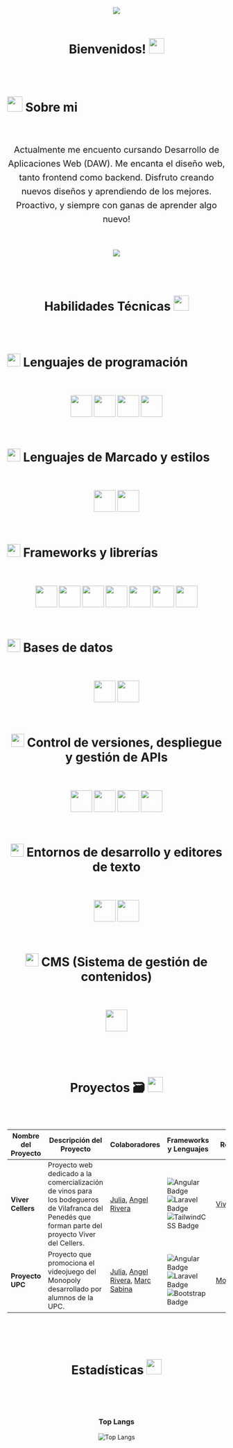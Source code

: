 <div align="center"><img src="./assets/images/Banner Github.svg"/></div>
<br>
<h1 align="center"><b>Bienvenidos!</b> <img src="https://media.giphy.com/media/hvRJCLFzcasrR4ia7z/giphy.gif" width="35"></h1>
<br>
<br>
<div style="display: flex; gap: 0.5rem;" align="center"><h3 style="font-size:28px;"> <picture><img src = "https://i.giphy.com/media/v1.Y2lkPTc5MGI3NjExY3YwZjc2MWJsZ2FjaWt5dDJ5Z2g3ZXM0MWtsanZkZnozbzRidjNpYSZlcD12MV9pbnRlcm5hbF9naWZfYnlfaWQmY3Q9cw/3FvaG9XbBRbLtdaUUP/giphy.gif" width = 35px></picture> <b> Sobre mi </b></h3> </div>
<br>
<div style="font-size: 20px; line-height: 1.6;" align="center">
  <p> Actualmente me encuento cursando Desarrollo de Aplicaciones Web (DAW). Me encanta el diseño web, tanto frontend como backend. Disfruto creando nuevos diseños y aprendiendo de los mejores. Proactivo, y siempre con ganas de aprender algo nuevo!</p>
</div>
<br>
<br>
<div align="center">
<a href="https://www.instagram.com/davidvillardd/"><img src="https://img.shields.io/badge/instagram%20@davidvillardd-DD2476?style=for-the-badge&logo=instagram&logoColor=white"/></a>
</div>
<br>
<br>
<br>
<h1 align="center"><b>Habilidades Técnicas</b> <img src="https://i.giphy.com/media/v1.Y2lkPTc5MGI3NjExODVqNG56MzJ5NHg1dmU3Mjk0a2wzcWdtbzJtcW9sZHMyNDg5ejkxZCZlcD12MV9pbnRlcm5hbF9naWZfYnlfaWQmY3Q9cw/QJ8bR5An4VC59FvVcx/giphy.gif" width="35"></h1>
<br>
<br>
<div style="display: flex; gap: 0.5rem;" align="center"><h3 style="font-size:28px;"> <picture><img src="https://media2.giphy.com/media/QssGEmpkyEOhBCb7e1/giphy.gif?cid=ecf05e47a0n3gi1bfqntqmob8g9aid1oyj2wr3ds3mg700bl&rid=giphy.gif" width ="30"></picture> <b> Lenguajes de programación </b></h3> </div>
<br>
<p align="center" style="text-align: center;">
  <code><img height="50" src="https://skillicons.dev/icons?i=js"></code>
  <code><img height="50" src="https://skillicons.dev/icons?i=py"></code>
  <code><img height="50" src="https://skillicons.dev/icons?i=php"></code>
  <code><img height="50" src="https://skillicons.dev/icons?i=java"></code>
</p>
<br>
<div style="display: flex; gap: 0.5rem;" align="center"><h3 style="font-size:28px;"> <picture><img src="https://media.giphy.com/media/v1.Y2lkPTc5MGI3NjExaWY3eTBlemhsOGZvenhjMHNzajYwMmludHVsMndyMzdrOTFibHlmMiZlcD12MV9pbnRlcm5hbF9naWZfYnlfaWQmY3Q9cw/h1QmJxwoCr19BtTkGt/giphy.gif" width ="30"></picture> <b> Lenguajes de Marcado y estilos </b></h3> </div>
<br>
<p align="center" style="text-align: center;">
<code><img height="50" src="https://skillicons.dev/icons?i=html"></code>
<code><img height="50" src="https://skillicons.dev/icons?i=css"></code>
</p>
<br>
<div style="display: flex; gap: 0.5rem;" align="center"><h3 style="font-size:28px;"> <picture><img src="https://i.giphy.com/media/v1.Y2lkPTc5MGI3NjExOHI2NjZ2c21qNzcybXhhaXZ4cWllam9mczY0YzMwdzJtd2d2NzFqMyZlcD12MV9pbnRlcm5hbF9naWZfYnlfaWQmY3Q9cw/ivtjsoZxjH0j9p4XOe/giphy.gif" width ="30"></picture> <b> Frameworks y librerías </b></h3> </div>
<br>
<p align="center" style="text-align: center;">
<code><img height="50" src="https://skillicons.dev/icons?i=tailwind"></code>
<code><img height="50" src="https://skillicons.dev/icons?i=bootstrap"></code>
<code><img height="50" src="https://skillicons.dev/icons?i=vue"></code>
<code><img height="50" src="https://skillicons.dev/icons?i=express"></code>
<code><img height="50" src="https://skillicons.dev/icons?i=django"></code>
<code><img height="50" src="https://skillicons.dev/icons?i=react"></code>
<code><img height="50" src="https://skillicons.dev/icons?i=vue"></code>
</p>
<br>
<div style="display: flex; gap: 0.5rem;" align="center"><h3 style="font-size:28px;"> <picture><img src="https://i.giphy.com/media/v1.Y2lkPTc5MGI3NjExaXN3eGxieHo4anhmeTJ2bnF4ODRkbTQ2MWxmMTBuaG5lbXJ3M3BmOCZlcD12MV9pbnRlcm5hbF9naWZfYnlfaWQmY3Q9cw/5eLDrEaRGHegx2FeF2/giphy.gif" width ="30"></picture> <b> Bases de datos </b></h3> </div>
<br>
<p align="center" style="text-align: center;">
<code><img height="50" src="https://skillicons.dev/icons?i=mysql"></code>
<code><img height="50" src="https://skillicons.dev/icons?i=mongodb"></code>
</p>
<br>
<div style="display: flex; gap: 0.5rem;" align="center"><h3 style="font-size:28px;"> <picture><img src="https://i.giphy.com/media/v1.Y2lkPTc5MGI3NjExdDYyc3NwZ2lwdjM0Mmw1cjZneXJhMWJxdHJrendnOXRhbjU0dDg3cyZlcD12MV9pbnRlcm5hbF9naWZfYnlfaWQmY3Q9cw/DZrp2DjxS7P5aVzmOj/giphy.gif" width ="30"></picture> <b> Control de versiones, despliegue y gestión de APIs </b></h3> </div>
<br>
<p align="center" style="text-align: center;">
<code><img height="50" src="https://skillicons.dev/icons?i=git"></code>
<code><img height="50" src="https://skillicons.dev/icons?i=docker"></code>
<code><img height="50" src="https://skillicons.dev/icons?i=netlify"></code>
<code><img height="50" src="https://skillicons.dev/icons?i=postman"></code>
</p>
<br>
<div style="display: flex; gap: 0.5rem;" align="center"><h3 style="font-size:28px;"> <picture><img src="https://i.giphy.com/media/v1.Y2lkPTc5MGI3NjExZzYwdHR4NGt6ZDYyeWdwOXJlMzBncDMyNmtvbWV1dmNiOXVoMmsyaCZlcD12MV9pbnRlcm5hbF9naWZfYnlfaWQmY3Q9cw/RVWSqOsgDAq0W3051o/giphy.gif" width ="30"></picture> <b> Entornos de desarrollo y editores de texto </b></h3> </div>
<br>
<p align="center" style="text-align: center;">
<code><img height="50" src="https://skillicons.dev/icons?i=vscode"></code>
<code><img height="50" src="https://skillicons.dev/icons?i=obsidian"></code>
</p>
<br>
<div style="display: flex; gap: 0.5rem;" align="center"><h3 style="font-size:28px;"> <picture><img src="https://i.giphy.com/media/v1.Y2lkPTc5MGI3NjExMmVuczR4b2VmNGNzZ3lhdGx6ZjF4bzB2ZDFpb240Z212bnY0OHh2YiZlcD12MV9pbnRlcm5hbF9naWZfYnlfaWQmY3Q9cw/Nn97Knvcol0rENwFk5/giphy.gif" width ="30"></picture> <b> CMS (Sistema de gestión de contenidos) </b></h3> </div>
<br>
<p align="center" style="text-align: center;">
<code><img height="50" src="https://skillicons.dev/icons?i=wordpress"></code>
</p>
<br>
<br>
<br>

<h1 align="center"><b>Proyectos 🗃️</b> <img src="https://i.giphy.com/media/v1.Y2lkPTc5MGI3NjExeTlwZWl6enlzcGh1anV3cXRodnlqdzBpcmxsN29oZmx1Z2NkOXdmMiZlcD12MV9pbnRlcm5hbF9naWZfYnlfaWQmY3Q9cw/hTafgkU6EkDnwmgvgS/giphy.gif" width="35"></h1>
<br>
<br>
<div align="center">

| Nombre del Proyecto | Descripción del Proyecto | Colaboradores | Frameworks y Lenguajes | Repositorio | Enlaces Web | Estado |
|--------|--------------------------|---------------|----------------------| ----------- | ----------- | ------ |
| **Viver Cellers** | Proyecto web dedicado a la comercialización de vinos para los bodegueros de Vilafranca del Penedés que forman parte del proyecto Viver del Cellers. | [Julia](https://github.com/Julia-1997), [Angel Rivera](https://github.com/DarkAng10) | <img src="https://img.shields.io/badge/angular-%23DD0031.svg?style=for-thebadge&logo=angular&logoColor=white" alt="Angular Badge"/> <img src="https://img.shields.io/badge/laravel-%23FF2D20.svg?style=for-thebadge&logo=laravel&logoColor=white" alt="Laravel Badge"/> <img src="https://img.shields.io/badge/tailwindcss-%2338B2AC.svg?style=forthebadge&logo=tailwind-css&logoColor=white" alt="TailwindCSS Badge"/> | [Viver Cellers](https://github.com/AlejandraTech/viver-cellers) | [Viver de Cellers](http://vivercellerspenedes.cat/) | ✅Finalizado 
| **Proyecto UPC** | Proyecto que promociona el videojuego del Monopoly desarrollado por alumnos de la UPC. | [Julia](https://github.com/Julia-1997), [Angel Rivera](https://github.com/DarkAng10), [Marc Sabina](https://github.com/marcsabinadev) | <img src="https://img.shields.io/badge/angular-%23DD0031.svg?style=for-thebadge&logo=angular&logoColor=white" alt="Angular Badge"/> <img src="https://img.shields.io/badge/laravel-%23FF2D20.svg?style=for-thebadge&logo=laravel&logoColor=white" alt="Laravel Badge"/> <img src="https://img.shields.io/badge/bootstrap-%238511FA.svg?style=forthebadge&logo=bootstrap&logoColor=white" alt="Bootstrap Badge"/> | [MonopolyUPC](https://github.com/marcsabinadev/monopoly) | ❌ | ✅Finalizado 

</div>
<br>
<br>
<br>
<h1 align="center"><b>Estadísticas</b> <img src="https://i.giphy.com/media/v1.Y2lkPTc5MGI3NjExdmtyeTY1d212OWgyc25tdWo2ejF4N3htN244OGE1cTdtcTJ3eG9kYyZlcD12MV9pbnRlcm5hbF9naWZfYnlfaWQmY3Q9cw/IcnxGGAj0ubyB2r5M6/giphy.gif" width="35"></h1>
<br>
<br>
<br><h3 align="center">Top Langs</h3>
<div align="center">

![Top Langs](https://github-readme-stats.vercel.app/api/top-langs/?username=davidvillard&theme=radical&title_color=8E2DE2&text_color=fff)

</div>

